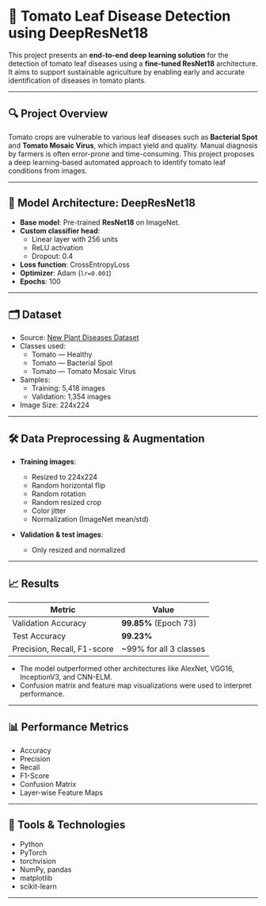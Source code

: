 # 🍅 Tomato Leaf Disease Detection using DeepResNet18

This project presents an **end-to-end deep learning solution** for the detection of tomato leaf diseases using a **fine-tuned ResNet18** architecture. It aims to support sustainable agriculture by enabling early and accurate identification of diseases in tomato plants.

---

## 🔍 Project Overview

Tomato crops are vulnerable to various leaf diseases such as **Bacterial Spot** and **Tomato Mosaic Virus**, which impact yield and quality. Manual diagnosis by farmers is often error-prone and time-consuming. This project proposes a deep learning-based automated approach to identify tomato leaf conditions from images.

---

## 🧠 Model Architecture: DeepResNet18

- **Base model**: Pre-trained **ResNet18** on ImageNet.
- **Custom classifier head**:
  - Linear layer with 256 units
  - ReLU activation
  - Dropout: 0.4
- **Loss function**: CrossEntropyLoss
- **Optimizer**: Adam (`lr=0.001`)
- **Epochs**: 100

---

## 🗂️ Dataset

- Source: [New Plant Diseases Dataset](https://www.kaggle.com/datasets/vipoooool/new-plant-diseases-dataset)
- Classes used:
  - Tomato — Healthy
  - Tomato — Bacterial Spot
  - Tomato — Tomato Mosaic Virus
- Samples:
  - Training: 5,418 images
  - Validation: 1,354 images
- Image Size: 224x224

---

## 🛠️ Data Preprocessing & Augmentation

- **Training images**:
  - Resized to 224x224
  - Random horizontal flip
  - Random rotation
  - Random resized crop
  - Color jitter
  - Normalization (ImageNet mean/std)
  
- **Validation & test images**:
  - Only resized and normalized

---

## 📈 Results

| Metric     | Value        |
|------------|--------------|
| Validation Accuracy | **99.85%** (Epoch 73) |
| Test Accuracy       | **99.23%** |
| Precision, Recall, F1-score | ~99% for all 3 classes |

- The model outperformed other architectures like AlexNet, VGG16, InceptionV3, and CNN-ELM.
- Confusion matrix and feature map visualizations were used to interpret performance.

---

## 📊 Performance Metrics

- Accuracy
- Precision
- Recall
- F1-Score
- Confusion Matrix
- Layer-wise Feature Maps

---



## 🔬 Tools & Technologies

- Python
- PyTorch
- torchvision
- NumPy, pandas
- matplotlib
- scikit-learn

---
